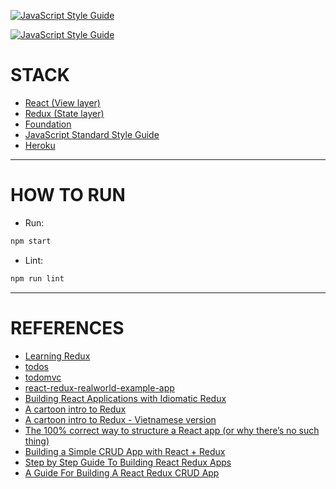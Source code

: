 [![JavaScript Style Guide](https://cdn.rawgit.com/standard/standard/master/badge.svg)](https://github.com/standard/standard)

[![JavaScript Style Guide](https://img.shields.io/badge/code_style-standard-brightgreen.svg)](https://standardjs.com)

# STACK

- [React (View layer)](https://reactjs.org/)
- [Redux (State layer)](https://redux.js.org/)
- [Foundation](https://foundation.zurb.com/)
- [JavaScript Standard Style Guide](https://standardjs.com/)
- [Heroku](https://www.heroku.com/)

---
# HOW TO RUN

- Run:
```bash
npm start
```

- Lint:
```bash
npm run lint
```

---
# REFERENCES

- [Learning Redux](https://www.lynda.com/React-js-tutorials/Learning-Redux/540345-2.html?srchtrk=index%3a1%0alinktypeid%3a2%0aq%3alearning+redux%0apage%3a1%0as%3arelevance%0asa%3atrue%0aproducttypeid%3a2)
- [todos](https://github.com/reactjs/redux/tree/master/examples/todos)
- [todomvc](https://github.com/reactjs/redux/tree/master/examples/todomvc)
- [react-redux-realworld-example-app](https://github.com/gothinkster/react-redux-realworld-example-app)
- [Building React Applications with Idiomatic Redux](https://egghead.io/courses/building-react-applications-with-idiomatic-redux)
- [A cartoon intro to Redux](https://code-cartoons.com/a-cartoon-intro-to-redux-3afb775501a6?gi=1b2c75f4f489)
- [A cartoon intro to Redux - Vietnamese version](https://viblo.asia/p/redux-cho-nguoi-moi-bat-dau-part-1-introduction-ZjleaBBZkqJ)
- [The 100% correct way to structure a React app (or why there’s no such thing)](https://hackernoon.com/the-100-correct-way-to-structure-a-react-app-or-why-theres-no-such-thing-3ede534ef1ed)
- [Building a Simple CRUD App with React + Redux](http://www.thegreatcodeadventure.com/building-a-simple-crud-app-with-react-redux-part-1/)
- [Step by Step Guide To Building React Redux Apps](https://medium.com/@rajaraodv/step-by-step-guide-to-building-react-redux-apps-using-mocks-48ca0f47f9a)
- [A Guide For Building A React Redux CRUD App](https://medium.com/@rajaraodv/a-guide-for-building-a-react-redux-crud-app-7fe0b8943d0f)
